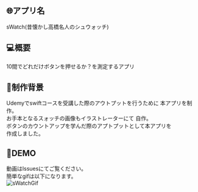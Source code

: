 ## :globe_with_meridians:アプリ名
sWatch(昔懐かし高橋名人のシュウォッチ)

## :computer:概要
10間でどれだけボタンを押せるか？を測定するアプリ

## :speech_balloon:制作背景
Udemyでswiftコースを受講した際のアウトプットを行うために
本アプリを制作。<br>
お手本となるスォッチの画像もイラストレーターにて
自作。<br>
ボタンのカウントアップを学んだ際のアプトプットとして本アプリを  
作成しました。

## :eyes:DEMO
動画はIssuesにてご覧ください。<br>
簡単なgifは以下になります。<br>
![sWatchGif](https://user-images.githubusercontent.com/68325610/102857441-c60f1a00-446b-11eb-92fd-8065d144bef0.gif)
